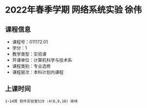 # 2022年春季学期 网络系统实验 徐伟






## 课程信息

- 课程号：011172.01
- 学分：1
- 教学类型：实验课
- 开课单位：计算机科学与技术系
- 课程类别：专业选修
- 课程层次：本科计划内课程

## 上课时间

```
1~14周 软件实验室519 :4(8,9,10) 徐伟
```

